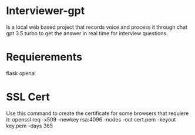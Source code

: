 # Interviewer-gpt
Is a local web based project that records voice and process it through chat gpt 3.5 turbo to get the answer in real time for interview questions.
# Requierements
flask
openai

# SSL Cert
Use this command to create the certificate for some browsers that requiere it:
openssl req -x509 -newkey rsa:4096 -nodes -out cert.pem -keyout key.pem -days 365

